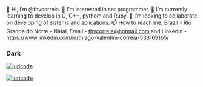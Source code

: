 <!---
thvcorreia/thvcorreia is a ✨ special ✨ repository because its `README.md` (this file) appears on your GitHub profile.
You can click the Preview link to take a look at your changes.
--->
👋 Hi, I’m @thvcorreia.
👀 I’m interested in ser programmer.
🌱 I’m currently learning to develop in C, C++, pythom and Ruby.
💞️ I’m looking to collaborate on developing of sistems and aplications.
📫 How to reach me, Brazil - Rio Grande do Norte - Natal, Email - thvcorreia@hotmail.com and Linkedin - https://www.linkedin.com/in/thiago-valentim-correia-5331691b5/
### Dark
[![iuricode](https://github-readme-stats.vercel.app/api?username=thvcorreia&theme=dark)](https://github.com/thvcorreia/)

[![iuricode](https://github-readme-stats.vercel.app/api/top-langs/?username=thvcorreia&hide=html&layout=compact&theme=dark)](https://github.com/thvcorreia/)

